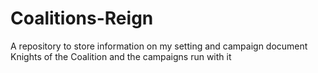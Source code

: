 # Coalitions-Reign
 A repository to store information on my setting and campaign document Knights of the Coalition and the campaigns run with it
